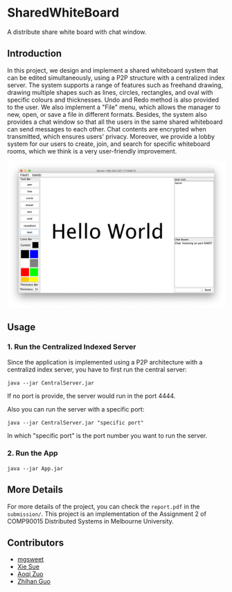 # SharedWhiteBoard
A distribute share white board with chat window.

## Introduction

In this project, we design and implement a shared whiteboard system that can be edited simultaneously, using a P2P structure with a centralized index server. The system supports a range of features such as freehand drawing, drawing multiple shapes such as lines, circles, rectangles, and oval with specific colours and thicknesses. Undo and Redo method is also provided to the user. We also implement a "File" menu, which allows the manager to new, open, or save a file in different formats. Besides, the system also provides a chat window so that all the users in the same shared whiteboard can send messages to each other. Chat contents are encrypted when transmitted, which ensures users' privacy. Moreover, we provide a lobby system for our users to create, join, and search for specific whiteboard rooms, which we think is a very user-friendly improvement.

![wb](whiteboard.png)

## Usage

### 1. Run the Centralized Indexed Server

Since the application is implemented using a P2P architecture with a centralizd index server, you have to first run the central server:

```
java --jar CentralServer.jar
```

If no port is provide, the server would run in the port 4444.

Also you can run the server with a specific port:

```
java --jar CentralServer.jar "specific port"
```

In which "specific port" is the port number you want to run the server.

### 2. Run the App

```
java --jar App.jar
```

## More Details

For more details of the project, you can check the `report.pdf` in the `submission/`.  This project is an implementation of the Assignment 2 of COMP90015 Distributed Systems in Melbourne University. 

## Contributors

- [mgsweet](mgsweet.com)
- [Xie Sue](https://github.com/SueXie)
- [Aoqi Zuo](https://github.com/aoqiz)
- [Zhihan Guo](https://github.com/zhihan97)







